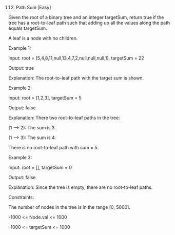 112. Path Sum
[Easy]

Given the root of a binary tree and an integer targetSum, return true if the tree has a root-to-leaf path such that adding up all the values along the path equals targetSum.

A leaf is a node with no children.

Example 1:

Input: root = [5,4,8,11,null,13,4,7,2,null,null,null,1], targetSum = 22

Output: true

Explanation: The root-to-leaf path with the target sum is shown.

Example 2:

Input: root = [1,2,3], targetSum = 5

Output: false

Explanation: There two root-to-leaf paths in the tree:

(1 --> 2): The sum is 3.

(1 --> 3): The sum is 4.

There is no root-to-leaf path with sum = 5.

Example 3:

Input: root = [], targetSum = 0

Output: false

Explanation: Since the tree is empty, there are no root-to-leaf paths.
 

Constraints:

The number of nodes in the tree is in the range [0, 5000].

-1000 <= Node.val <= 1000

-1000 <= targetSum <= 1000